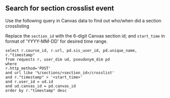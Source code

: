 ## Search for section crosslist event

Use the following query in Canvas data to find out who/when did a section crosslisting 

Replace the `section_id` with the 6-digit Canvas section id; and `start_time` in format of 'YYYY-MM-DD' for desired time range.

```
select r.course_id, r.url, pd.sis_user_id, pd.unique_name, r."timestamp" 
from requests r, user_dim ud, pseudonym_dim pd 
where 
r.http_method='POST'
and url like '%/sections/<section_id>/crosslist'
and r."timestamp" > '<start_time>'
and r.user_id = ud.id 
and ud.canvas_id = pd.canvas_id 
order by r."timestamp" desc
```
